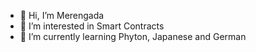 - 👋 Hi, I’m Merengada
- 👀 I’m interested in Smart Contracts 
- 🌱 I’m currently learning Phyton, Japanese and German


<!---
merengada/merengada is a ✨ special ✨ repository because its `README.md` (this file) appears on your GitHub profile.
You can click the Preview link to take a look at your changes.
--->
